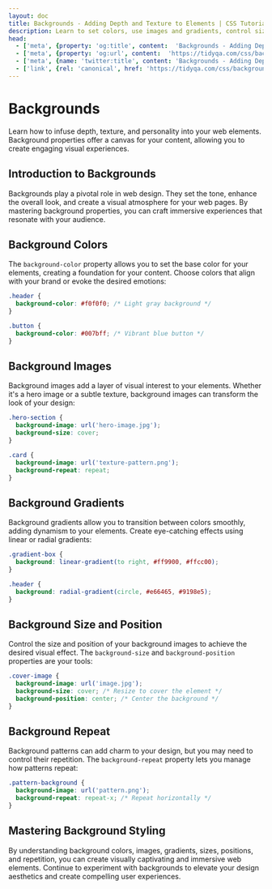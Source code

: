 ```yaml
---
layout: doc
title: Backgrounds - Adding Depth and Texture to Elements | CSS Tutorial
description: Learn to set colors, use images and gradients, control sizes and positions, and manage repetition to create visually engaging web elements.
head:
  - ['meta', {property: 'og:title', content:  'Backgrounds - Adding Depth and Texture to Elements | CSS Tutorial' }]
  - ['meta', {property: 'og:url', content:  'https://tidyqa.com/css/backgrounds/' }] 
  - ['meta', {name: 'twitter:title', content: 'Backgrounds - Adding Depth and Texture to Elements | CSS Tutorial'}]
  - ['link', {rel: 'canonical', href: 'https://tidyqa.com/css/backgrounds/'}]
---
```


# Backgrounds

Learn how to infuse depth, texture, and personality into your web elements. Background properties offer a canvas for your content, allowing you to create engaging visual experiences.

## Introduction to Backgrounds

Backgrounds play a pivotal role in web design. They set the tone, enhance the overall look, and create a visual atmosphere for your web pages. By mastering background properties, you can craft immersive experiences that resonate with your audience.

## Background Colors

The `background-color` property allows you to set the base color for your elements, creating a foundation for your content. Choose colors that align with your brand or evoke the desired emotions:

```css
.header {
  background-color: #f0f0f0; /* Light gray background */
}

.button {
  background-color: #007bff; /* Vibrant blue button */
}
```

## Background Images

Background images add a layer of visual interest to your elements. Whether it's a hero image or a subtle texture, background images can transform the look of your design:

```css
.hero-section {
  background-image: url('hero-image.jpg');
  background-size: cover;
}

.card {
  background-image: url('texture-pattern.png');
  background-repeat: repeat;
}
```

## Background Gradients

Background gradients allow you to transition between colors smoothly, adding dynamism to your elements. Create eye-catching effects using linear or radial gradients:

```css
.gradient-box {
  background: linear-gradient(to right, #ff9900, #ffcc00);
}

.header {
  background: radial-gradient(circle, #e66465, #9198e5);
}
```

## Background Size and Position

Control the size and position of your background images to achieve the desired visual effect. The `background-size` and `background-position` properties are your tools:

```css
.cover-image {
  background-image: url('image.jpg');
  background-size: cover; /* Resize to cover the element */
  background-position: center; /* Center the background */
}
```

## Background Repeat

Background patterns can add charm to your design, but you may need to control their repetition. The `background-repeat` property lets you manage how patterns repeat:

```css
.pattern-background {
  background-image: url('pattern.png');
  background-repeat: repeat-x; /* Repeat horizontally */
}
```

## Mastering Background Styling

By understanding background colors, images, gradients, sizes, positions, and repetition, you can create visually captivating and immersive web elements. Continue to experiment with backgrounds to elevate your design aesthetics and create compelling user experiences.